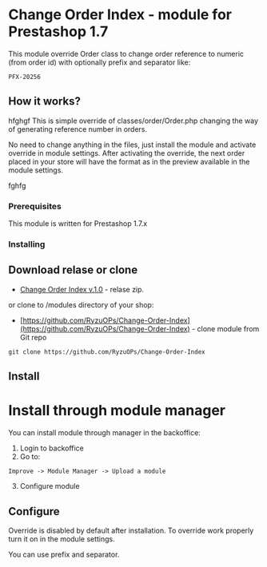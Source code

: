 # Change Order Index - module for Prestashop 1.7

This module override Order class to change order reference to numeric (from order id) with optionally prefix and separator like:

```
PFX-20256
```

## How it works?
hfghgf
This is simple override of classes/order/Order.php changing the way of generating reference number in orders.

No need to change anything in the files, just install the module and activate override in module settings.
After activating the override, the next order placed in your store will have the format as in the preview available in the module settings.

 fghfg 
### Prerequisites

This module is written for Prestashop 1.7.x


### Installing

## Download relase or clone


* [Change Order Index v.1.0](https://github.com/RyzuOPs/Change-Order-Index/changeorderindex-v1.0.zip) - relase zip.

or clone to /modules directory of your shop:

* [https://github.com/RyzuOPs/Change-Order-Index](https://github.com/RyzuOPs/Change-Order-Index) - clone module from Git repo

```
git clone https://github.com/RyzuOPs/Change-Order-Index
```
## Install 

# Install through module manager

You can install module through manager in the backoffice:

1. Login to backoffice
2. Go to:
```
Improve -> Module Manager -> Upload a module

```
3. Configure module

## Configure

Override is disabled by default after installation. 
To override work properly turn it on in the module settings.

You can use prefix and separator.





